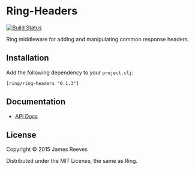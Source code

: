 # Ring-Headers

[![Build Status](https://travis-ci.org/ring-clojure/ring-headers.svg?branch=master)](https://travis-ci.org/ring-clojure/ring-headers)

Ring middleware for adding and manipulating common response headers.

## Installation

Add the following dependency to your `project.clj`:

    [ring/ring-headers "0.1.3"]

## Documentation

* [API Docs](http://ring-clojure.github.io/ring-headers)

## License

Copyright © 2015 James Reeves

Distributed under the MIT License, the same as Ring.
